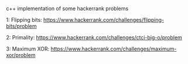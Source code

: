 c++ implementation of some hackerrank problems

1: Flipping bits: https://www.hackerrank.com/challenges/flipping-bits/problem

2: Primality: https://www.hackerrank.com/challenges/ctci-big-o/problem

3: Maximum XOR: https://www.hackerrank.com/challenges/maximum-xor/problem
